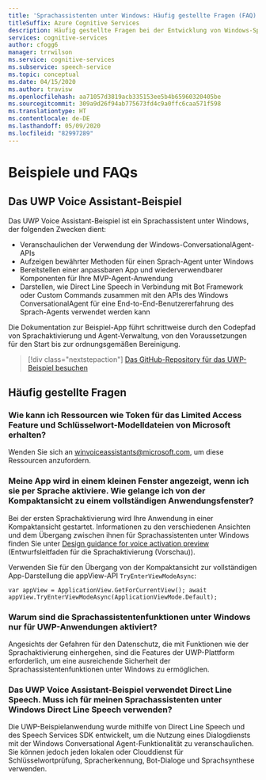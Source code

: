 ```yaml
---
title: 'Sprachassistenten unter Windows: Häufig gestellte Fragen (FAQ)'
titleSuffix: Azure Cognitive Services
description: Häufig gestellte Fragen bei der Entwicklung von Windows-Sprach-Agents.
services: cognitive-services
author: cfogg6
manager: trrwilson
ms.service: cognitive-services
ms.subservice: speech-service
ms.topic: conceptual
ms.date: 04/15/2020
ms.author: travisw
ms.openlocfilehash: aa71057d3819acb335153ee5b4b65960320405be
ms.sourcegitcommit: 309a9d26f94ab775673fd4c9a0ffc6caa571f598
ms.translationtype: HT
ms.contentlocale: de-DE
ms.lasthandoff: 05/09/2020
ms.locfileid: "82997289"
---
```

# <a name="samples-and-faqs"></a>Beispiele und FAQs

## <a name="the-uwp-voice-assistant-sample"></a>Das UWP Voice Assistant-Beispiel

Das UWP Voice Assistant-Beispiel ist ein Sprachassistent unter Windows, der folgenden Zwecken dient:

- Veranschaulichen der Verwendung der Windows-ConversationalAgent-APIs
- Aufzeigen bewährter Methoden für einen Sprach-Agent unter Windows
- Bereitstellen einer anpassbaren App und wiederverwendbarer Komponenten für Ihre MVP-Agent-Anwendung
- Darstellen, wie Direct Line Speech in Verbindung mit Bot Framework oder Custom Commands zusammen mit den APIs des Windows ConversationalAgent für eine End-to-End-Benutzererfahrung des Sprach-Agents verwendet werden kann

Die Dokumentation zur Beispiel-App führt schrittweise durch den Codepfad von Sprachaktivierung und Agent-Verwaltung, von den Voraussetzungen für den Start bis zur ordnungsgemäßen Bereinigung.

> [!div class="nextstepaction"]
> [Das GitHub-Repository für das UWP-Beispiel besuchen](https://aka.ms/MVA/sample)

## <a name="frequently-asked-questions"></a>Häufig gestellte Fragen

### <a name="how-do-i-contact-microsoft-for-resources-like-limited-access-feature-tokens-and-keyword-model-files"></a>Wie kann ich Ressourcen wie Token für das Limited Access Feature und Schlüsselwort-Modelldateien von Microsoft erhalten?

Wenden Sie sich an winvoiceassistants@microsoft.com, um diese Ressourcen anzufordern.

### <a name="my-app-is-showing-in-a-small-window-when-i-activate-it-by-voice-how-can-i-transition-from-the-compact-view-to-a-full-application-window"></a>Meine App wird in einem kleinen Fenster angezeigt, wenn ich sie per Sprache aktiviere. Wie gelange ich von der Kompaktansicht zu einem vollständigen Anwendungsfenster?

Bei der ersten Sprachaktivierung wird Ihre Anwendung in einer Kompaktansicht gestartet. Informationen zu den verschiedenen Ansichten und dem Übergang zwischen ihnen für Sprachassistenten unter Windows finden Sie unter [Design guidance for voice activation preview](windows-voice-assistants-best-practices.md#design-guidance-for-voice-activation-preview) (Entwurfsleitfaden für die Sprachaktivierung (Vorschau)).

Verwenden Sie für den Übergang von der Kompaktansicht zur vollständigen App-Darstellung die appView-API `TryEnterViewModeAsync`:

`var appView = ApplicationView.GetForCurrentView();
 await appView.TryEnterViewModeAsync(ApplicationViewMode.Default);`

### <a name="why-are-voice-assistant-features-on-windows-only-enabled-for-uwp-applications"></a>Warum sind die Sprachassistentenfunktionen unter Windows nur für UWP-Anwendungen aktiviert?

Angesichts der Gefahren für den Datenschutz, die mit Funktionen wie der Sprachaktivierung einhergehen, sind die Features der UWP-Plattform erforderlich, um eine ausreichende Sicherheit der Sprachassistentenfunktionen unter Windows zu ermöglichen.

### <a name="the-uwp-voice-assistant-sample-uses-direct-line-speech-do-i-have-to-use-direct-line-speech-for-my-voice-assistant-on-windows"></a>Das UWP Voice Assistant-Beispiel verwendet Direct Line Speech. Muss ich für meinen Sprachassistenten unter Windows Direct Line Speech verwenden?

Die UWP-Beispielanwendung wurde mithilfe von Direct Line Speech und des Speech Services SDK entwickelt, um die Nutzung eines Dialogdiensts mit der Windows Conversational Agent-Funktionalität zu veranschaulichen. Sie können jedoch jeden lokalen oder Clouddienst für Schlüsselwortprüfung, Spracherkennung, Bot-Dialoge und Sprachsynthese verwenden.